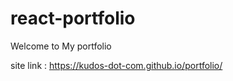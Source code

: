 # react-portfolio

Welcome to My portfolio 

site link : https://kudos-dot-com.github.io/portfolio/
